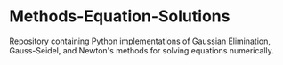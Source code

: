 # Methods-Equation-Solutions
Repository containing Python implementations of Gaussian Elimination, Gauss-Seidel, and Newton's methods for solving equations numerically.

